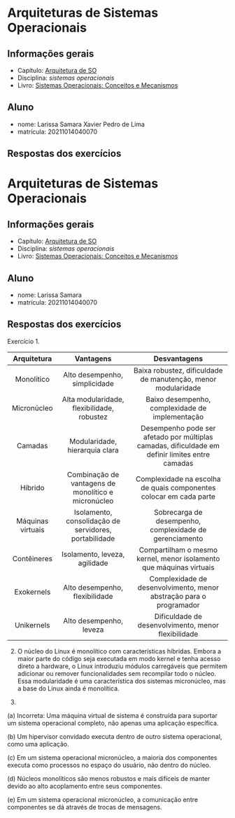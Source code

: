 # Arquiteturas de Sistemas Operacionais

## Informações gerais

- Capítulo: [Arquitetura de SO](https://wiki.inf.ufpr.br/maziero/lib/exe/fetch.php?media=socm:socm-03.pdf)
- Disciplina: *sistemas operacionais*
- Livro: [Sistemas Operacionais: Conceitos e Mecanismos](https://wiki.inf.ufpr.br/maziero/doku.php?id=socm:start)

## Aluno

- nome: Larissa Samara Xavier Pedro de Lima
- matrícula: 20211014040070

## Respostas dos exercícios

# Arquiteturas de Sistemas Operacionais

## Informações gerais

- Capítulo: [Arquitetura de SO](https://wiki.inf.ufpr.br/maziero/lib/exe/fetch.php?media=socm:socm-03.pdf)
- Disciplina: *sistemas operacionais*
- Livro: [Sistemas Operacionais: Conceitos e Mecanismos](https://wiki.inf.ufpr.br/maziero/doku.php?id=socm:start)

## Aluno

- nome: Larissa Samara
- matrícula: 20211014040070

## Respostas dos exercícios

Exercício 
1. 

|**Arquitetura**| **Vantagens**| **Desvantagens**|
| :-----------------: | :-----------------: | :-----------------: | 
|Monolítico |Alto desempenho, simplicidade|Baixa robustez, dificuldade de manutenção, menor modularidade|
|Micronúcleo  | Alta modularidade, flexibilidade, robustez |	Baixo desempenho, complexidade de implementação|
|Camadas | Modularidade, hierarquia clara	|Desempenho pode ser afetado por múltiplas camadas, dificuldade em definir limites entre camadas|
| Híbrido       |      Combinação de vantagens de monolítico e micronúcleo	| Complexidade na escolha de quais componentes colocar em cada parte|
|Máquinas virtuais	|  Isolamento, consolidação de servidores, portabilidade	|Sobrecarga de desempenho, complexidade de gerenciamento|
|Contêineres  |   Isolamento, leveza, agilidade	|Compartilham o mesmo kernel, menor isolamento que máquinas virtuais|
|Exokernels |Alto desempenho, flexibilidade	|Complexidade de desenvolvimento, menor abstração para o programador|
|Unikernels |Alto desempenho, leveza	|Dificuldade de desenvolvimento, menor flexibilidade|

2. O núcleo do Linux é monolítico com características híbridas. Embora a maior parte do código seja executada em modo kernel e tenha acesso direto a hardware, o Linux introduziu módulos carregáveis que permitem adicionar ou remover funcionalidades sem recompilar todo o núcleo. Essa modularidade é uma característica dos sistemas micronúcleo, mas a base do Linux ainda é monolítica.

3. 
(a) Incorreta: Uma máquina virtual de sistema é construída para suportar um sistema operacional completo, não apenas uma aplicação específica.

(b) Um hipervisor convidado executa dentro de outro sistema operacional, como uma aplicação.

(c) Em um sistema operacional micronúcleo, a maioria dos componentes executa como processos no espaço do usuário, não dentro do núcleo.

(d) Núcleos monolíticos são menos robustos e mais difíceis de manter devido ao alto acoplamento entre seus componentes.

(e) Em um sistema operacional micronúcleo, a comunicação entre componentes se dá através de trocas de mensagens.
